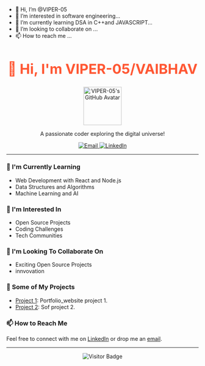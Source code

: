 - 👋 Hi, I’m @VIPER-05
- 👀 I’m interested in software engineering...
- 🌱 I’m currently learning  DSA in C++and JAVASCRIPT...
- 💞️ I’m looking to collaborate on ...
- 📫 How to reach me ...

 
<h1 align="center"  style="color: #FF5733; font-size: 36px; font-weight: bold;  Times New Roman">👋 Hi, I'm VIPER-05/VAIBHAV</h1>

<p align="center">
  <img src="https://github.com/VIPER-05.png" alt="VIPER-05's GitHub Avatar" width="100">
</p>

<p align="center">A passionate coder exploring the digital universe!</p>

<p align="center">
  <a href="mailto:your.email@example.com">
    <img alt="Email" src="https://img.shields.io/badge/Email-Your%20Email%20Here-blue?style=flat-square&logo=gmail">
  </a>
  <a href="https://linkedin.com/in/your-linkedin-profile">
    <img alt="LinkedIn" src="https://img.shields.io/badge/LinkedIn-Your%20LinkedIn-blue?style=flat-square&logo=linkedin">
  </a>
</p>

---

### 🌱 I'm Currently Learning

- Web Development with React and Node.js
- Data Structures and Algorithms
- Machine Learning and AI

### 👀 I'm Interested In

- Open Source Projects
- Coding Challenges
- Tech Communities

### 💞️ I'm Looking To Collaborate On

- Exciting Open Source Projects
- innvovation

### 🚀 Some of My Projects

- [Project 1](https://github.com/your/project1): Portfolio_website project 1.
- [Project 2](https://github.com/your/project2): Sof project 2.

### 📫 How to Reach Me

Feel free to connect with me on [LinkedIn](https://linkedin.com/in/your-linkedin-profile) or drop me an [email](mailto:your.email@example.com).

---

<p align="center">
  <img src="https://visitor-badge.glitch.me/badge?page_id=VIPER-05.VIPER-05" alt="Visitor Badge">
</p>
